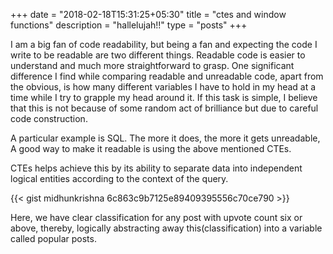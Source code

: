 +++
date = "2018-02-18T15:31:25+05:30"
title = "ctes and window functions"
description = "hallelujah!!"
type = "posts"
+++

I am a big fan of code readability, but being a fan and expecting the code I write to be readable are two different things. Readable code is easier to understand and much more straightforward to grasp. One significant difference I find while comparing readable and unreadable code, apart from the obvious, is how many different variables I have to hold in my head at a time while I try to grapple my head around it. If this task is simple, I believe that this is not because of some random act of brilliance but due to careful code construction.

A particular example is SQL. The more it does, the more it gets unreadable, A good way to make it readable is using the above mentioned CTEs.

CTEs helps achieve this by its ability to separate data into independent logical entities according to the context of the query.

{{< gist midhunkrishna 6c863c9b7125e89409395556c70ce790 >}}

Here, we have clear classification for any post with upvote count six or above, thereby, logically abstracting away this(classification) into a variable called popular posts.
